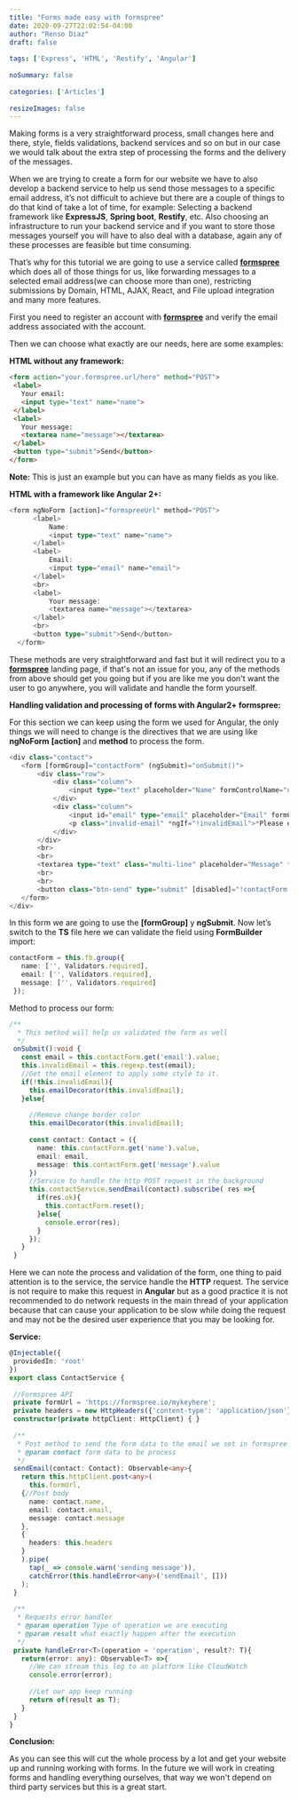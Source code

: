 ```yaml
---
title: "Forms made easy with formspree"
date: 2020-09-27T22:02:54-04:00
author: "Renso Diaz"
draft: false
 
tags: ['Express', 'HTML', 'Restify', 'Angular']
 
noSummary: false
 
categories: ['Articles']
 
resizeImages: false
---
```

Making forms is a very straightforward process, small changes here and there, style, fields validations, backend services and so on but in our case we would talk about the extra step of processing the forms and the delivery of the messages.
 
When we are trying to create a form for our website we have to also develop a backend service to help us send those messages to a specific email address, it’s not difficult to achieve but there are a couple of things to do that kind of take a lot of time, for example: Selecting a backend framework like **ExpressJS**, **Spring boot**, **Restify**, etc. Also choosing an infrastructure to run your backend service and if you want to store those messages yourself you will have to also deal with a database, again any of these processes are feasible but time consuming.
 
That’s why for this tutorial we are going to use a service called [**formspree**](www.formspree.com) which does all of those things for us, like forwarding messages to a selected email address(we can choose more than one), restricting submissions by Domain, HTML, AJAX, React, and File upload integration and many more features.
 
First you need to register an account with [**formspree**](www.formspree.com) and verify the email address associated with the account.
 
Then we can choose what exactly are our needs, here are some examples:
 
**HTML without any framework:**
 
```HTML
<form action="your.formspree.url/here" method="POST">
 <label>
   Your email:
   <input type="text" name="name">
 </label>
 <label>
   Your message:
   <textarea name="message"></textarea>
 </label>
 <button type="submit">Send</button>
</form>
```
**Note:** This is just an example but you can have as many fields as you like.
 
**HTML with a framework like Angular 2+:**
 
```typescript
<form ngNoForm [action]="formspreeUrl" method="POST">
      <label>
          Name:
          <input type="text" name="name">
      </label>
      <label>
          Email:
          <input type="email" name="email">
      </label>
      <br>
      <label>
          Your message:
          <textarea name="message"></textarea>
      </label>
      <br>
      <button type="submit">Send</button>
  </form>
```
 
These methods are very straightforward and fast but it will redirect you to a [**formspree**](www.formspree.com) landing page, if that's not an issue for you, any of the methods from above should get you going but if you are like me you don't want the user to go anywhere, you will validate and handle the form yourself.
 
 
**Handling validation and processing of forms with Angular2+ formspree:**
 
For this section we can keep using the form we used for Angular, the only things we will need to change is the directives that we are using like  **ngNoForm** **[action]** and **method** to process the form.
```typescript
<div class="contact">
   <form [formGroup]="contactForm" (ngSubmit)="onSubmit()">
       <div class="row">
           <div class="column">
               <input type="text" placeholder="Name" formControlName="name" required>
           </div>
           <div class="column">
               <input id="email" type="email" placeholder="Email" formControlName="email" required (keyup)="checkEmail($event)">
               <p class="invalid-email" *ngIf="!invalidEmail">*Please enter a valid email.</p>
           </div>
       </div>
       <br>
       <br>
       <textarea type="text" class="multi-line" placeholder="Message" formControlName="message" required></textarea>
       <br>
       <br>
       <button class="btn-send" type="submit" [disabled]="!contactForm.valid" [class.ready]="contactForm.valid">Send Message</button>
   </form>
</div>
```
In this form we are going to use the **[formGroup]** y **ngSubmit**. Now let’s switch to the **TS** file here we can validate the field using **FormBuilder** import:
```typescript
contactForm = this.fb.group({
   name: ['', Validators.required],
   email: ['', Validators.required],
   message: ['', Validators.required]
 });
```
Method to process our form:
```typescript
/**
  * This method will help us validated the form as well
  */
 onSubmit():void {
   const email = this.contactForm.get('email').value;
   this.invalidEmail = this.regexp.test(email);
   //Get the email element to apply some style to it.
   if(!this.invalidEmail){
     this.emailDecorator(this.invalidEmail);
   }else{
    
     //Remove change border color
     this.emailDecorator(this.invalidEmail);
 
     const contact: Contact = ({
       name: this.contactForm.get('name').value,
       email: email,
       message: this.contactForm.get('message').value
     })
     //Service to handle the http POST request in the background
     this.contactService.sendEmail(contact).subscribe( res =>{
       if(res.ok){
         this.contactForm.reset();
       }else{
         console.error(res);
       }
     });
   }
 }
```
Here we can note the process and validation of the form, one thing to paid attention is to the service, the service handle the **HTTP** request. The service is not require to make this request in **Angular** but as a good practice it is not recommended to do network requests in the main thread of your application because that can cause your application to be slow while doing the request and may not be the desired user experience that you may be looking for.
 
 
 
**Service:**
 
```typescript
@Injectable({
 providedIn: 'root'
})
export class ContactService {
 
 //Formspree API
 private formUrl = 'https://formspree.io/mykeyhere';
 private headers = new HttpHeaders({'content-type': 'application/json'})
 constructor(private httpClient: HttpClient) { }
 
 /**
  * Post method to send the form data to the email we set in formspree
  * @param contact form data to be process
  */
 sendEmail(contact: Contact): Observable<any>{
   return this.httpClient.post<any>(
     this.formUrl,
   {//Post body
     name: contact.name,
     email: contact.email,
     message: contact.message
   },
   {
     headers: this.headers
   }
   ).pipe(
     tap(_ => console.warn('sending message')),
     catchError(this.handleError<any>('sendEmail', []))
   );
 }
 
 /**
  * Requests error handler
  * @param operation Type of operation we are executing
  * @param result what exactly happen after the execution
  */
 private handleError<T>(operation = 'operation', result?: T){
   return(error: any): Observable<T> =>{
     //We can stream this log to an platform like CloudWatch
     console.error(error);
 
     //Let our app keep running
     return of(result as T);
   }
 }
}
```
 
 
**Conclusion:**
 
As you can see this will cut the whole process by a lot and get your website up and running working with forms. In the future we will work in creating forms and handling everything ourselves, that way we won't depend on third party services but this is a great start.
 
 
 
 
 
 

